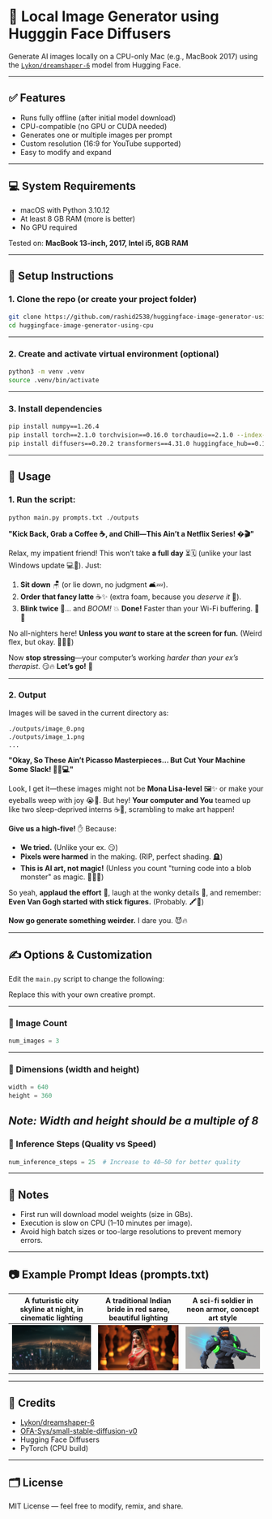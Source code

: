# 🔮 Local Image Generator using Hugggin Face Diffusers

Generate AI images locally on a CPU-only Mac (e.g., MacBook 2017) using the [`Lykon/dreamshaper-6`](https://huggingface.co/Lykon/dreamshaper-6) model from Hugging Face.

---

## ✅ Features

- Runs fully offline (after initial model download)
- CPU-compatible (no GPU or CUDA needed)
- Generates one or multiple images per prompt
- Custom resolution (16:9 for YouTube supported)
- Easy to modify and expand

---

## 💻 System Requirements

- macOS with Python 3.10.12
- At least 8 GB RAM (more is better)
- No GPU required

Tested on: **MacBook 13-inch, 2017, Intel i5, 8GB RAM**

---

## 🧪 Setup Instructions

### 1. Clone the repo (or create your project folder)
```bash
git clone https://github.com/rashid2538/huggingface-image-generator-using-cpu
cd huggingface-image-generator-using-cpu
```

---

### 2. Create and activate virtual environment (optional)

```bash
python3 -m venv .venv
source .venv/bin/activate
```

---

### 3. Install dependencies

```bash
pip install numpy==1.26.4
pip install torch==2.1.0 torchvision==0.16.0 torchaudio==2.1.0 --index-url https://download.pytorch.org/whl/cpu
pip install diffusers==0.20.2 transformers==4.31.0 huggingface_hub==0.17.3 accelerate==0.21.0 safetensors
```

---

## 🚀 Usage

### 1. Run the script:

```bash
python main.py prompts.txt ./outputs
```

**"Kick Back, Grab a Coffee ☕, and Chill—This Ain’t a Netflix Series! �🎬"**  

Relax, my impatient friend! This won’t take **a full day** ⏳🗓️ (unlike your last Windows update 💻😤). Just:  

1. **Sit down** 🪑 (or lie down, no judgment 🛋️💤).  
2. **Order that fancy latte** ☕✨ (extra foam, because you *deserve it* 💅).  
3. **Blink twice** 👀… and *BOOM!* 💥 **Done!** Faster than your Wi-Fi buffering. 📶🐢  

No all-nighters here! **Unless you *want* to stare at the screen for fun.** (Weird flex, but okay. 🤷‍♂️😂)

Now **stop stressing**—your computer’s working *harder than your ex’s therapist*. 😏🔥 **Let’s go!** 🚀

---

### 2. Output

Images will be saved in the current directory as:

```
./outputs/image_0.png
./outputs/image_1.png
...
```

**"Okay, So These Ain’t Picasso Masterpieces… But Cut Your Machine Some Slack! 🎨🤖💻"**  

Look, I get it—these images might not be **Mona Lisa-level** 🖼️✨ or make your eyeballs weep with joy 😭🎨. But hey! **Your computer and You** teamed up like two sleep-deprived interns ☕👾, scrambling to make art happen!

**Give us a high-five!** ✋ Because:  
- **We tried.** (Unlike your ex. 😏)
- **Pixels were harmed** in the making. (RIP, perfect shading. 🪦)
- **This is AI art, not magic!** (Unless you count "turning code into a blob monster" as magic. 🧙‍♂️👾)

So yeah, **applaud the effort** 👏, laugh at the wonky details 🤪, and remember: **Even Van Gogh started with stick figures.** (Probably. 🖍️🌻)

**Now go generate something weirder.** I dare you. 😈🔥

---

## ✍️ Options & Customization

Edit the `main.py` script to change the following:

Replace this with your own creative prompt.

---

### 🔹 Image Count

```python
num_images = 3
```

---

### 🔹 Dimensions (width and height)

```python
width = 640
height = 360
```

*Note: Width and height should be a multiple of 8*
---

### 🔹 Inference Steps (Quality vs Speed)

```python
num_inference_steps = 25  # Increase to 40–50 for better quality
```

---

## 🧠 Notes

* First run will download model weights (size in GBs).
* Execution is slow on CPU (1–10 minutes per image).
* Avoid high batch sizes or too-large resolutions to prevent memory errors.

---

## 📷 Example Prompt Ideas (prompts.txt)

| A futuristic city skyline at night, in cinematic lighting | A traditional Indian bride in red saree, beautiful lighting | A sci-fi soldier in neon armor, concept art style |
|---|---|---|
| ![A futuristic city skyline at night, in cinematic lighting](https://github.com/rashid2538/huggingface-image-generator-using-cpu/blob/main/outputs/image_0.png?raw=true) | ![A traditional Indian bride in red saree, beautiful lighting](https://github.com/rashid2538/huggingface-image-generator-using-cpu/blob/main/outputs/image_1.png?raw=true) | ![A sci-fi soldier in neon armor, concept art style](https://github.com/rashid2538/huggingface-image-generator-using-cpu/blob/main/outputs/image_2.png?raw=true) |

---

## 🧰 Credits

* [Lykon/dreamshaper-6](https://huggingface.co/Lykon/dreamshaper-6)
* [OFA-Sys/small-stable-diffusion-v0](https://huggingface.co/OFA-Sys/small-stable-diffusion-v0)
* Hugging Face Diffusers
* PyTorch (CPU build)

---

## 🗂 License

MIT License — feel free to modify, remix, and share.
